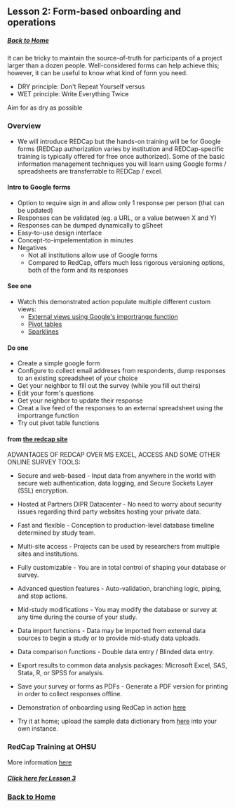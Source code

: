## Lesson 2: Form-based onboarding and operations
##### [Back to Home](../index.md)

It can be tricky to maintain the source-of-truth for participants of a project larger than a dozen people. Well-considered forms can help achieve this; however, it can be useful to know what kind of form you need.

 - DRY principle: Don't Repeat Yourself
 versus
 - WET principle: Write Everything Twice
 
 Aim for as dry as possible

### Overview

- We will introduce REDCap but the hands-on training will be for Google forms (REDCap authorization varies by institution and REDCap-specific training is typically offered for free once authorized). Some of the basic information management techniques you will learn using Google forms / spreadsheets are transferrable to REDCap / excel.

#### Intro to Google forms
- Option to require sign in and allow only 1 response per person (that can be updated)
- Responses can be validated (eg. a URL, or a value between X and Y)
- Responses can be dumped dynamically to gSheet
- Easy-to-use design interface
- Concept-to-impelementation in minutes
- Negatives
  - Not all institutions allow use of Google forms
  - Compared to RedCap, offers much less rigorous versioning options, both of the form and its responses

#### See one
 - Watch this demonstrated action populate multiple different custom views:
     - [External views using Google's importrange function](https://docs.google.com/spreadsheets/d/1x6HaFDqDpE8CMTrEIehEsEGcme9OviMwXWzRWtFaMPI/edit#gid=0)
     - [Pivot tables](https://docs.google.com/spreadsheets/d/1x6HaFDqDpE8CMTrEIehEsEGcme9OviMwXWzRWtFaMPI/edit#gid=1163446730)
     - [Sparklines](https://docs.google.com/spreadsheets/d/1x6HaFDqDpE8CMTrEIehEsEGcme9OviMwXWzRWtFaMPI/edit#gid=1163446730)
  
#### Do one
- Create a simple google form
 - Configure to collect email addreses from respondents, dump responses to an existing spreadsheet of your choice
- Get your neighbor to fill out the survey (while you fill out theirs)
- Edit your form's questions
- Get your neighbor to update their response
- Creat a live feed of the responses to an external spreadsheet using the importrange function
- Try out pivot table functions

#### from [the redcap site](https://rc.partners.org/research-apps-and-services/collect-data)

ADVANTAGES OF REDCAP OVER MS EXCEL, ACCESS AND SOME OTHER ONLINE SURVEY TOOLS:
- Secure and web-based - Input data from anywhere in the world with secure web authentication, data logging, and Secure Sockets Layer (SSL) encryption.
- Hosted at Partners DIPR Datacenter - No need to worry about security issues regarding third party websites hosting your private data.
- Fast and flexible - Conception to production-level database timeline determined by study team.
- Multi-site access - Projects can be used by researchers from multiple sites and institutions.
- Fully customizable - You are in total control of shaping your database or survey.
- Advanced question features - Auto-validation, branching logic, piping, and stop actions.
- Mid-study modifications - You may modify the database or survey at any time during the course of your study.
- Data import functions - Data may be imported from external data sources to begin a study or to provide mid-study data uploads.
- Data comparison functions - Double data entry / Blinded data entry.
- Export results to common data analysis packages: Microsoft Excel, SAS, Stata, R, or SPSS for analysis.
- Save your survey or forms as PDFs - Generate a PDF version for printing in order to collect responses offline.

- Demonstration of onboarding using RedCap in action [here](https://redcap-dev.cgrb.oregonstate.edu/surveys/?s=9DAAEDK8M7)
- Try it at home; upload the sample data dictionary from [here](https://github.com/data2health/mtip-tutorial/blob/master/docs/data/ProjectOnboarding_DataDictionary_2018-09-15.csv) into your own instance.
  
### RedCap Training at OHSU
More information [here](https://www.ohsu.edu/xd/research/centers-institutes/octri/resources/octri-research-services/redcap-tutorials.cfm)

##### [Click here for Lesson 3](https://data2health.github.io/mtip-tutorial/lessons/Lesson3.html)
### [Back to Home](../index)
